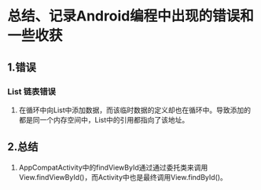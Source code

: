 # 总结、记录Android编程中出现的错误和一些收获


## 1.错误

### List 链表错误
1. 在循环中向List中添加数据，而该临时数据的定义却也在循环中。导致添加的都是同一个内存空间中，List中的引用都指向了该地址。




## 2.总结

1. AppCompatActivity中的findViewById通过通过委托类来调用View.findViewById()，而Activity中也是最终调用View.findById()。

